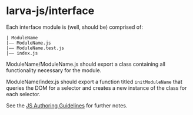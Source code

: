 # larva-js/interface

Each interface module is (well, should be) comprised of:

```
| ModuleName
|–– ModuleName.js
|–– ModuleName.test.js
|–– index.js
```

ModuleName/ModuleName.js should export a class containing all functionality necessary for the module.

ModuleName/index.js should export a function titled `initModuleName` that queries the DOM for a selector and creates a new instance of the class for each selector.

See the [JS Authoring Guidelines](https://github.com/penske-media-corp/pmc-larva/wiki/JS-Authoring-Guidelines) for further notes.
